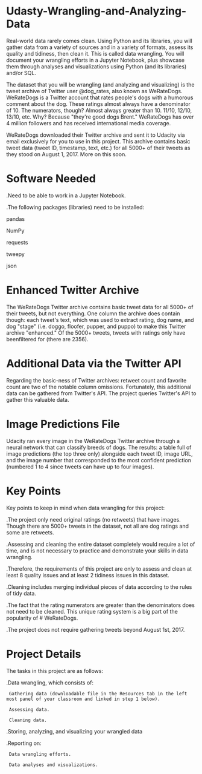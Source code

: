 # Udasty-Wrangling-and-Analyzing-Data
Real-world data rarely comes clean. Using Python and its libraries, you will gather data from a variety of sources and in a variety of formats, assess its quality and tidiness, then clean it. This is called data wrangling. You will document your wrangling efforts in a Jupyter Notebook, plus showcase them through analyses and visualizations using Python (and its libraries) and/or SQL.

The dataset that you will be wrangling (and analyzing and visualizing) is the tweet archive of Twitter user @dog_rates, also known as WeRateDogs. WeRateDogs is a Twitter account that rates people's dogs with a humorous comment about the dog. These ratings almost always have a denominator of 10. The numerators, though? Almost always greater than 10. 11/10, 12/10, 13/10, etc. Why? Because "they're good dogs Brent." WeRateDogs has over 4 million followers and has received international media coverage.

WeRateDogs downloaded their Twitter archive and sent it to Udacity via email exclusively for you to use in this project. This archive contains basic tweet data (tweet ID, timestamp, text, etc.) for all 5000+ of their tweets as they stood on August 1, 2017. More on this soon.
# Software Needed
.Need to be able to work in a Jupyter Notebook.

.The following packages (libraries) need to be installed:

pandas

NumPy

requests

tweepy

json

# Enhanced Twitter Archive
The WeRateDogs Twitter archive contains basic tweet data for all 5000+ of their tweets, but not everything. One column the archive does contain though: each tweet's text, which was used to extract rating, dog name, and dog "stage" (i.e. doggo, floofer, pupper, and puppo) to make this Twitter archive "enhanced." Of the 5000+ tweets, tweets with ratings only have beenfiltered for (there are 2356).

# Additional Data via the Twitter API
Regarding the basic-ness of Twitter archives: retweet count and favorite count are two of the notable column omissions. Fortunately, this additional data can be gathered from Twitter's API. The project queries Twitter's API to gather this valuable data.

# Image Predictions File

Udacity ran every image in the WeRateDogs Twitter archive through a neural network that can classify breeds of dogs. The results: a table full of image predictions (the top three only) alongside each tweet ID, image URL, and the image number that corresponded to the most confident prediction (numbered 1 to 4 since tweets can have up to four images).

# Key Points

Key points to keep in mind when data wrangling for this project:

.The project only need original ratings (no retweets) that have images. Though there are 5000+ tweets in the dataset, not all are dog ratings and some are retweets.

.Assessing and cleaning the entire dataset completely would require a lot of time, and is not necessary to practice and demonstrate your skills in data wrangling. 

.Therefore, the requirements of this project are only to assess and clean at least 8 quality issues and at least 2 tidiness issues in this dataset.

.Cleaning includes merging individual pieces of data according to the rules of tidy data.

.The fact that the rating numerators are greater than the denominators does not need to be cleaned. This unique rating system is a big part of the popularity of # WeRateDogs.

.The project does not require gathering tweets beyond August 1st, 2017.

# Project Details

The tasks in this project are as follows:

.Data wrangling, which consists of:

     Gathering data (downloadable file in the Resources tab in the left most panel of your classroom and linked in step 1 below).

     Assessing data.

     Cleaning data.

.Storing, analyzing, and visualizing your wrangled data

.Reporting on:

     Data wrangling efforts.

     Data analyses and visualizations.

